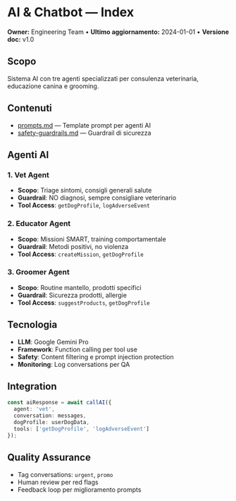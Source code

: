 # AI & Chatbot — Index
**Owner:** Engineering Team • **Ultimo aggiornamento:** 2024-01-01 • **Versione doc:** v1.0

## Scopo
Sistema AI con tre agenti specializzati per consulenza veterinaria, educazione canina e grooming.

## Contenuti
- [prompts.md](./prompts.md) — Template prompt per agenti AI
- [safety-guardrails.md](./safety-guardrails.md) — Guardrail di sicurezza

## Agenti AI

### 1. Vet Agent
- **Scopo**: Triage sintomi, consigli generali salute
- **Guardrail**: NO diagnosi, sempre consigliare veterinario
- **Tool Access**: `getDogProfile`, `logAdverseEvent`

### 2. Educator Agent
- **Scopo**: Missioni SMART, training comportamentale
- **Guardrail**: Metodi positivi, no violenza
- **Tool Access**: `createMission`, `getDogProfile`

### 3. Groomer Agent
- **Scopo**: Routine mantello, prodotti specifici
- **Guardrail**: Sicurezza prodotti, allergie
- **Tool Access**: `suggestProducts`, `getDogProfile`

## Tecnologia

- **LLM**: Google Gemini Pro
- **Framework**: Function calling per tool use
- **Safety**: Content filtering e prompt injection protection
- **Monitoring**: Log conversations per QA

## Integration

```typescript
const aiResponse = await callAI({
  agent: 'vet',
  conversation: messages,
  dogProfile: userDogData,
  tools: ['getDogProfile', 'logAdverseEvent']
});
```

## Quality Assurance

- Tag conversations: `urgent`, `promo`
- Human review per red flags
- Feedback loop per miglioramento prompts